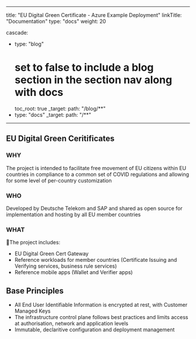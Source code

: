 
---
title: "EU Digital Green Certificate - Azure Example Deployment"
linkTitle: "Documentation"
type: "docs"
weight: 20

cascade:
- type: "blog"
  # set to false to include a blog section in the section nav along with docs
  toc_root: true
  _target:
    path: "/blog/**"
- type: "docs"
  _target:
    path: "/**"
---

## EU Digital Green Ceritificates

### WHY
The project is intended to facilitate free movement of EU citizens within EU countries in compliance to a common set of COVID regulations and allowing for some level of per-country customization
### WHO
Developed by Deutsche Telekom and SAP and shared as open source for implementation and hosting by all EU member countries

### WHAT
The project includes:
- EU Digital Green Cert Gateway
- Reference workloads for member countries (Certificate Issuing and Verifying services, business rule services)
- Reference mobile apps (Wallet and Verifier apps)

## Base Principles

- All End User Identifiable Information is encrypted at rest, with Customer Managed Keys
- The infrastructure control plane follows best practices and limits access at authorisation, network and application levels
- Immutable, declaritive configuration and deployment management


